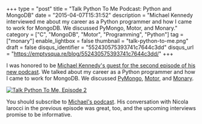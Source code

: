 +++
type = "post"
title = "Talk Python To Me Podcast: Python and MongoDB"
date = "2015-04-07T15:31:52"
description = "Michael Kennedy interviewed me about my career as a Python programmer and how I came to work for MongoDB. We discussed PyMongo, Motor, and Monary."
category = ["C", "MongoDB", "Motor", "Programming", "Python"]
tag = ["monary"]
enable_lightbox = false
thumbnail = "talk-python-to-me.png"
draft = false
disqus_identifier = "552430575393741c7644c3dd"
disqus_url = "https://emptysqua.re/blog/552430575393741c7644c3dd/"
+++

<p>I was honored to be <a href="http://www.talkpythontome.com/episodes/show/2/python-and-mongodb">Michael Kennedy's guest for the second episode of his new podcast</a>. We talked about my career as a Python programmer and how I came to work for MongoDB. We discussed <a href="https://pymongo.readthedocs.io/en/stable/">PyMongo</a>, <a href="http://motor.readthedocs.org/">Motor</a>, and <a href="https://bitbucket.org/djcbeach/monary/wiki/Home">Monary</a>.</p>
<p><a href="http://www.talkpythontome.com/episodes/show/2/python-and-mongodb"><img style="display:block; margin-left:auto; margin-right:auto;" src="talk-python-to-me.png" alt="Talk Python To Me, Episode 2" title="Talk Python To Me, Episode 2" />
</a></p>
<p>You should subscribe to <a href="https://itunes.apple.com/us/podcast/talk-python-to-me-python-conversations/id979020229">Michael's podcast</a>. His conversation with Nicola Iarocci in the previous episode was great, too, and the upcoming interviews promise to be informative.</p>
